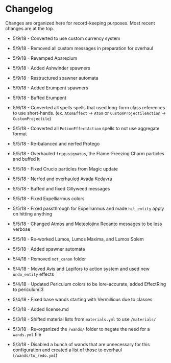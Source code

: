 # Changelog

Changes are organized here for record-keeping purposes. Most recent changes are at the top.

* 5/9/18 - Converted to use custom currency system
* 5/9/18 - Removed all custom messages in preparation for overhaul
* 5/9/18 - Revamped Aparecium
* 5/9/18 - Added Ashwinder spawners
* 5/9/18 - Restructured spawner automata
* 5/9/18 - Added Erumpent spawners
* 5/9/18 - Buffed Erumpent

* 5/6/18 - Converted all spells spells that used long-form class references to use short-hands. (ex. `AtomEffect` -> `Atom` or `CustomProjectileAction` -> `CustomProjectile`)

* 5/5/18 - Converted all `PotionEffectAction` spells to not use aggregate format
* 5/5/18 - Re-balanced and nerfed Protego
* 5/5/18 - Overhauled `frigusignatus`, the Flame-Freezing Charm particles and buffed it
* 5/5/18 - Fixed Crucio particles from Magic update
* 5/5/18 - Nerfed and overhauled Avada Kedavra
* 5/5/18 - Buffed and fixed Gillyweed messages
* 5/5/18 - Fixed Expelliarmus colors
* 5/5/18 - Fixed passthrough for Expelliarmus and made `hit_entity` apply on hitting anything
* 5/5/18 - Changed Atmos and Meteolojinx Recanto messages to be less verbose
* 5/5/18 - Re-worked Lumos, Lumos Maxima, and Lumos Solem
* 5/5/18 - Added spawner automata

* 5/4/18 - Removed `not_canon` folder
* 5/4/18 - Moved Avis and Lapifors to action system and used new `undo_entity` effects
* 5/4/18 - Updated Periculum colors to be lore-accurate, added EffectRing to periculum|3
* 5/4/18 - Fixed base wands starting with Vermillious due to classes

* 5/3/18 - Added license.md
* 5/3/18 - Shifted material lists from `materials.yml` to use `/materials/`
* 5/3/18 - Re-organized the `/wands/` folder to negate the need for a `wands.yml` file
* 5/3/18 - Disabled a bunch of wands that are unnecessary for this configuration and created a list of those to overhaul (`/wands/to_redo.yml`)
